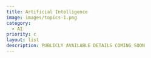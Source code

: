 ```yaml
---
title: Artificial Intelligence
image: images/topics-1.png
category:
  - AI
priority: c
layout: list
description: PUBLICLY AVAILABLE DETAILS COMING SOON
---
```

